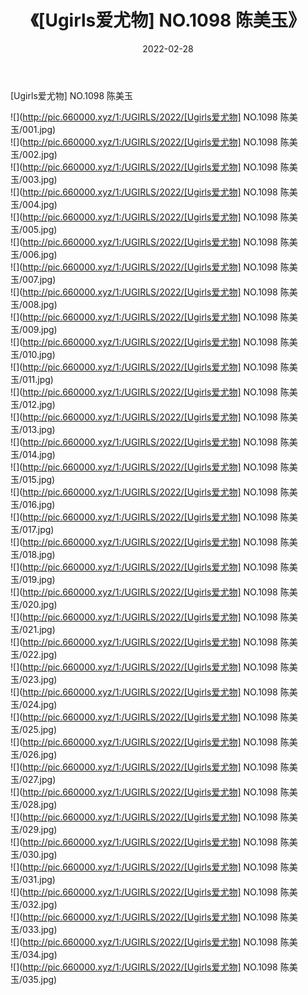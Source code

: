 ﻿---
layout: post
title:  《[Ugirls爱尤物] NO.1098 陈美玉》
date:   2022-02-28
img: http://pic.660000.xyz/1:/UGIRLS/2022/[Ugirls爱尤物] NO.1098 陈美玉/000.jpg
categories: [美女, 清纯, 唯美]
---

[Ugirls爱尤物] NO.1098 陈美玉

 ![](http://pic.660000.xyz/1:/UGIRLS/2022/[Ugirls爱尤物] NO.1098 陈美玉/001.jpg) <br>![](http://pic.660000.xyz/1:/UGIRLS/2022/[Ugirls爱尤物] NO.1098 陈美玉/002.jpg) <br>![](http://pic.660000.xyz/1:/UGIRLS/2022/[Ugirls爱尤物] NO.1098 陈美玉/003.jpg) <br>![](http://pic.660000.xyz/1:/UGIRLS/2022/[Ugirls爱尤物] NO.1098 陈美玉/004.jpg) <br>![](http://pic.660000.xyz/1:/UGIRLS/2022/[Ugirls爱尤物] NO.1098 陈美玉/005.jpg) <br>![](http://pic.660000.xyz/1:/UGIRLS/2022/[Ugirls爱尤物] NO.1098 陈美玉/006.jpg) <br>![](http://pic.660000.xyz/1:/UGIRLS/2022/[Ugirls爱尤物] NO.1098 陈美玉/007.jpg) <br>![](http://pic.660000.xyz/1:/UGIRLS/2022/[Ugirls爱尤物] NO.1098 陈美玉/008.jpg) <br>![](http://pic.660000.xyz/1:/UGIRLS/2022/[Ugirls爱尤物] NO.1098 陈美玉/009.jpg) <br>![](http://pic.660000.xyz/1:/UGIRLS/2022/[Ugirls爱尤物] NO.1098 陈美玉/010.jpg) <br>![](http://pic.660000.xyz/1:/UGIRLS/2022/[Ugirls爱尤物] NO.1098 陈美玉/011.jpg) <br>![](http://pic.660000.xyz/1:/UGIRLS/2022/[Ugirls爱尤物] NO.1098 陈美玉/012.jpg) <br>![](http://pic.660000.xyz/1:/UGIRLS/2022/[Ugirls爱尤物] NO.1098 陈美玉/013.jpg) <br>![](http://pic.660000.xyz/1:/UGIRLS/2022/[Ugirls爱尤物] NO.1098 陈美玉/014.jpg) <br>![](http://pic.660000.xyz/1:/UGIRLS/2022/[Ugirls爱尤物] NO.1098 陈美玉/015.jpg) <br>![](http://pic.660000.xyz/1:/UGIRLS/2022/[Ugirls爱尤物] NO.1098 陈美玉/016.jpg) <br>![](http://pic.660000.xyz/1:/UGIRLS/2022/[Ugirls爱尤物] NO.1098 陈美玉/017.jpg) <br>![](http://pic.660000.xyz/1:/UGIRLS/2022/[Ugirls爱尤物] NO.1098 陈美玉/018.jpg) <br>![](http://pic.660000.xyz/1:/UGIRLS/2022/[Ugirls爱尤物] NO.1098 陈美玉/019.jpg) <br>![](http://pic.660000.xyz/1:/UGIRLS/2022/[Ugirls爱尤物] NO.1098 陈美玉/020.jpg) <br>![](http://pic.660000.xyz/1:/UGIRLS/2022/[Ugirls爱尤物] NO.1098 陈美玉/021.jpg) <br>![](http://pic.660000.xyz/1:/UGIRLS/2022/[Ugirls爱尤物] NO.1098 陈美玉/022.jpg) <br>![](http://pic.660000.xyz/1:/UGIRLS/2022/[Ugirls爱尤物] NO.1098 陈美玉/023.jpg) <br>![](http://pic.660000.xyz/1:/UGIRLS/2022/[Ugirls爱尤物] NO.1098 陈美玉/024.jpg) <br>![](http://pic.660000.xyz/1:/UGIRLS/2022/[Ugirls爱尤物] NO.1098 陈美玉/025.jpg) <br>![](http://pic.660000.xyz/1:/UGIRLS/2022/[Ugirls爱尤物] NO.1098 陈美玉/026.jpg) <br>![](http://pic.660000.xyz/1:/UGIRLS/2022/[Ugirls爱尤物] NO.1098 陈美玉/027.jpg) <br>![](http://pic.660000.xyz/1:/UGIRLS/2022/[Ugirls爱尤物] NO.1098 陈美玉/028.jpg) <br>![](http://pic.660000.xyz/1:/UGIRLS/2022/[Ugirls爱尤物] NO.1098 陈美玉/029.jpg) <br>![](http://pic.660000.xyz/1:/UGIRLS/2022/[Ugirls爱尤物] NO.1098 陈美玉/030.jpg) <br>![](http://pic.660000.xyz/1:/UGIRLS/2022/[Ugirls爱尤物] NO.1098 陈美玉/031.jpg) <br>![](http://pic.660000.xyz/1:/UGIRLS/2022/[Ugirls爱尤物] NO.1098 陈美玉/032.jpg) <br>![](http://pic.660000.xyz/1:/UGIRLS/2022/[Ugirls爱尤物] NO.1098 陈美玉/033.jpg) <br>![](http://pic.660000.xyz/1:/UGIRLS/2022/[Ugirls爱尤物] NO.1098 陈美玉/034.jpg) <br>![](http://pic.660000.xyz/1:/UGIRLS/2022/[Ugirls爱尤物] NO.1098 陈美玉/035.jpg) <br>